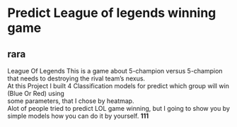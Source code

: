 # Predict League of legends winning game
## rara
League Of Legends This is a game about 5-champion versus 5-champion that needs to destroying the rival team’s nexus.
<br/>
At this Project I built 4 Classification models for predict which group will win (Blue Or Red) using
<br/>
some parameters, that I chose by heatmap.
<br/>
Alot of people tried to predict LOL game winning, but I going to show you by simple models how you can do it by yourself.
<b>111</b>
